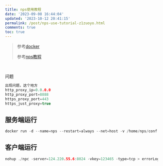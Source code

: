 ```yaml
---
title: nps使用教程
date: '2023-09-08 16:44:04'
updated: '2023-10-12 20:41:15'
permalink: /post/nps-use-tutorial-z1zuoyo.html
comments: true
toc: true
---
```


> 参考[docker](https://blog.csdn.net/u012513463/article/details/123679206)
>
> 参考[nps教程](https://www.vediotalk.com/?p=4184)

‍

问题

```c
出现问题，这个地方
http_proxy_ip=0.0.0.0
http_proxy_port=8888
https_proxy_port=443
https_just_proxy=true
```

## 服务端运行

```c
docker run -d --name=nps --restart=always --net=host -v /home/nps/conf:/conf ffdfgdfg/nps
```

## 客户端运行

```c
nohup ./npc -server=124.220.55.6:8024 -vkey=123465 -type=tcp > errorLog.txt 2>&1 &
```

‍
